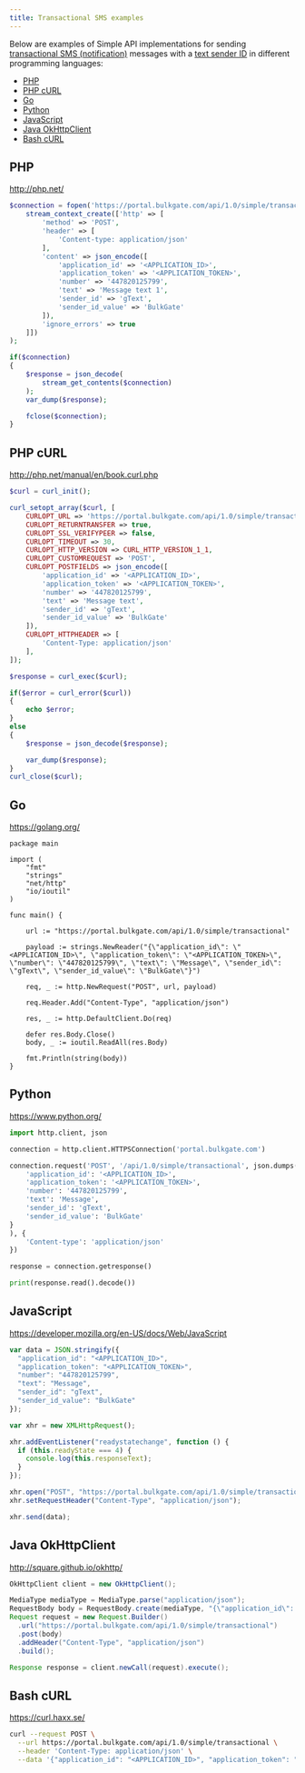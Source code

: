 ```yaml
---
title: Transactional SMS examples
---
```


Below are examples of Simple API implementations for sending [transactional SMS (notification)](difference-promotional-transactional-sms.md#transactional-sms) messages with a [text sender ID](sender-type.md#text-sender-id) in different programming languages: 
 - [PHP](#php)
 - [PHP cURL](#php-curl)
 - [Go](#go)
 - [Python](#python)
 - [JavaScript](#javascript)
 - [Java OkHttpClient](#java-okhttpclient)
 - [Bash cURL](#bash-curl)

## PHP
http://php.net/
``` php
$connection = fopen('https://portal.bulkgate.com/api/1.0/simple/transactional', 'r', false,
    stream_context_create(['http' => [
        'method' => 'POST',
        'header' => [
            'Content-type: application/json'
        ],
        'content' => json_encode([
            'application_id' => '<APPLICATION_ID>',
            'application_token' => '<APPLICATION_TOKEN>',
            'number' => '447820125799',
            'text' => 'Message text 1',
            'sender_id' => 'gText',
            'sender_id_value' => 'BulkGate'
        ]),
        'ignore_errors' => true
    ]])
);

if($connection)
{
    $response = json_decode(
        stream_get_contents($connection)
    );
    var_dump($response);

    fclose($connection);
}
```

## PHP cURL 
http://php.net/manual/en/book.curl.php
``` php
$curl = curl_init();

curl_setopt_array($curl, [
    CURLOPT_URL => 'https://portal.bulkgate.com/api/1.0/simple/transactional',
    CURLOPT_RETURNTRANSFER => true,
    CURLOPT_SSL_VERIFYPEER => false,
    CURLOPT_TIMEOUT => 30,
    CURLOPT_HTTP_VERSION => CURL_HTTP_VERSION_1_1,
    CURLOPT_CUSTOMREQUEST => 'POST',
    CURLOPT_POSTFIELDS => json_encode([
        'application_id' => '<APPLICATION_ID>',
        'application_token' => '<APPLICATION_TOKEN>',
        'number' => '447820125799',
        'text' => 'Message text',
        'sender_id' => 'gText',
        'sender_id_value' => 'BulkGate'
    ]),
    CURLOPT_HTTPHEADER => [
        'Content-Type: application/json'
    ],
]);

$response = curl_exec($curl);

if($error = curl_error($curl))
{
    echo $error;
}
else
{
    $response = json_decode($response);

    var_dump($response);
}
curl_close($curl);
```

## Go
https://golang.org/
``` golang
package main

import (
	"fmt"
	"strings"
	"net/http"
	"io/ioutil"
)

func main() {

	url := "https://portal.bulkgate.com/api/1.0/simple/transactional"

	payload := strings.NewReader("{\"application_id\": \"<APPLICATION_ID>\", \"application_token\": \"<APPLICATION_TOKEN>\", \"number\": \"447820125799\", \"text\": \"Message\", \"sender_id\": \"gText\", \"sender_id_value\": \"BulkGate\"}")

	req, _ := http.NewRequest("POST", url, payload)

	req.Header.Add("Content-Type", "application/json")

	res, _ := http.DefaultClient.Do(req)

	defer res.Body.Close()
	body, _ := ioutil.ReadAll(res.Body)

	fmt.Println(string(body))
}
```

## Python
https://www.python.org/
``` Python
import http.client, json

connection = http.client.HTTPSConnection('portal.bulkgate.com')

connection.request('POST', '/api/1.0/simple/transactional', json.dumps({
    'application_id': '<APPLICATION_ID>',
    'application_token': '<APPLICATION_TOKEN>',
    'number': '447820125799',
    'text': 'Message',
    'sender_id': 'gText',
    'sender_id_value': 'BulkGate'
}
), {
    'Content-type': 'application/json'
})

response = connection.getresponse()

print(response.read().decode())
```

## JavaScript
https://developer.mozilla.org/en-US/docs/Web/JavaScript
``` JavaScript
var data = JSON.stringify({
  "application_id": "<APPLICATION_ID>",
  "application_token": "<APPLICATION_TOKEN>",
  "number": "447820125799",
  "text": "Message",
  "sender_id": "gText",
  "sender_id_value": "BulkGate"
});

var xhr = new XMLHttpRequest();

xhr.addEventListener("readystatechange", function () {
  if (this.readyState === 4) {
    console.log(this.responseText);
  }
});

xhr.open("POST", "https://portal.bulkgate.com/api/1.0/simple/transactional");
xhr.setRequestHeader("Content-Type", "application/json");

xhr.send(data);
```

## Java OkHttpClient
http://square.github.io/okhttp/
``` Java
OkHttpClient client = new OkHttpClient();

MediaType mediaType = MediaType.parse("application/json");
RequestBody body = RequestBody.create(mediaType, "{\"application_id\": \"<APPLICATION_ID>\", \"application_token\": \"<APPLICATION_TOKEN>\", \"number\": \"447820125799\", \"text\": \"Message\", \"sender_id\": \"gText\", \"sender_id_value\": \"BulkGate\"}");
Request request = new Request.Builder()
  .url("https://portal.bulkgate.com/api/1.0/simple/transactional")
  .post(body)
  .addHeader("Content-Type", "application/json")
  .build();

Response response = client.newCall(request).execute();
```

## Bash cURL
https://curl.haxx.se/
``` bash
curl --request POST \
  --url https://portal.bulkgate.com/api/1.0/simple/transactional \
  --header 'Content-Type: application/json' \
  --data '{"application_id": "<APPLICATION_ID>", "application_token": "<APPLICATION_TOKEN>", "number": "420777777777", "text": "Message", "sender_id": "gText", "sender_id_value": "BulkGate"}'
```
